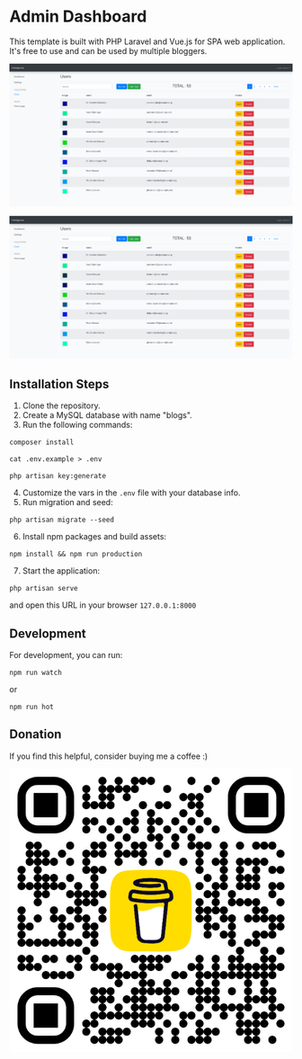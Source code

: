 # Admin Dashboard

This template is built with PHP Laravel and Vue.js for SPA web application. It's free to use and can be used by multiple bloggers.

<p align="center">
  <img src="https://github.com/islamsamy214/admin-laravel-vue-bootstrap/blob/master/public/admin-screenshot.png?raw=true" alt="Screenshot of Admin Dashboard">
</p>
  <img src="https://github.com/islamsamy214/admin-laravel-vue-bootstrap/blob/master/public/admin-screenshot.png?raw=true" alt="alt text">
</p>

## Installation Steps

1. Clone the repository.
2. Create a MySQL database with name "blogs".
3. Run the following commands:

```
composer install
```
```
cat .env.example > .env
```
```
php artisan key:generate
```

4. Customize the vars in the `.env` file with your database info.
5. Run migration and seed:

```
php artisan migrate --seed
```

6. Install npm packages and build assets:

```
npm install && npm run production

```

7. Start the application:

```
php artisan serve
```

and open this URL in your browser `127.0.0.1:8000`

## Development

For development, you can run:

```
npm run watch
```

or 

```
npm run hot
```

## Donation

If you find this helpful, consider buying me a coffee :)

<center>

[![QR Code for Donation](https://github.com/islamsamy214/admin-laravel-vue-bootstrap/blob/master/public/bmc_qr.png?raw=true)](https://www.buymeacoffee.com/islamsamy)

</center>